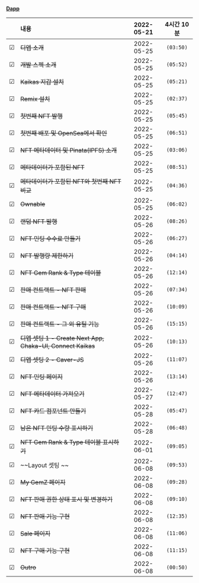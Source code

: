 **[Dapp](https://www.inflearn.com/course/%EB%94%94%EC%95%B1-%ED%94%84%EB%A1%9C%EC%A0%9D%ED%8A%B8-2/)**

<!-- 미완료 &#9744; -->
<!-- 완료 &#9745; -->

|         | 내용                                                        | 2022-05-21 | 4시간 10분 |
| :-----: | :---------------------------------------------------------- | :--------: | :--------: |
| &#9745; | ~~디앱 소개~~                                               | 2022-05-25 | `(03:50)`  |
| &#9745; | ~~개발 스펙 소개~~                                          | 2022-05-25 | `(05:52)`  |
| &#9745; | ~~Kaikas 지갑 설치~~                                        | 2022-05-25 | `(05:21)`  |
| &#9745; | ~~Remix 설치~~                                              | 2022-05-25 | `(02:37)`  |
| &#9745; | ~~첫번째 NFT 발행~~                                         | 2022-05-25 | `(05:45)`  |
| &#9745; | ~~첫번째 배포 및 OpenSea에서 확인~~                         | 2022-05-25 | `(06:51)`  |
| &#9745; | ~~NFT 메타데이터 및 Pinata(IPFS) 소개~~                     | 2022-05-25 | `(03:06)`  |
| &#9745; | ~~메타데이터가 포함된 NFT~~                                 | 2022-05-25 | `(08:51)`  |
| &#9745; | ~~메타데이터가 포함된 NFT와 첫번째 NFT 비교~~               | 2022-05-25 | `(04:36)`  |
| &#9745; | ~~Ownable~~                                                 | 2022-05-25 | `(06:02)`  |
| &#9745; | ~~랜덤 NFT 발행~~                                           | 2022-05-26 | `(08:26)`  |
| &#9745; | ~~NFT 민팅 수수료 만들기~~                                  | 2022-05-26 | `(06:27)`  |
| &#9745; | ~~NFT 발행량 제한하기~~                                     | 2022-05-26 | `(04:14)`  |
| &#9745; | ~~NFT Gem Rank & Type 테이블~~                              | 2022-05-26 | `(12:14)`  |
| &#9745; | ~~판매 컨트랙트 - NFT 판매~~                                | 2022-05-26 | `(07:34)`  |
| &#9745; | ~~판매 컨트랙트 - NFT 구매~~                                | 2022-05-26 | `(10:09)`  |
| &#9745; | ~~판매 컨트랙트 - 그 외 유틸 기능~~                         | 2022-05-26 | `(15:15)`  |
| &#9745; | ~~디앱 셋팅 1 - Create Next App, Chaka-UI, Connect Kaikas~~ | 2022-05-26 | `(10:13)`  |
| &#9745; | ~~디앱 셋팅 2 - Caver-JS~~                                  | 2022-05-26 | `(11:07)`  |
| &#9745; | ~~NFT 민팅 페이지~~                                         | 2022-05-26 | `(13:14)`  |
| &#9745; | ~~NFT 메타데이터 가져오기~~                                 | 2022-05-27 | `(12:47)`  |
| &#9745; | ~~NFT 카드 컴포넌트 만들기~~                                | 2022-05-28 | `(05:47)`  |
| &#9745; | ~~남은 NFT 민팅 수량 표시하기~~                             | 2022-05-28 | `(06:48)`  |
| &#9745; | ~~NFT Gem Rank & Type 테이블 표시하기~~                     | 2022-06-01 | `(09:05)`  |
| &#9745; | ~~Layout 셋팅 ~~                                            | 2022-06-08 | `(09:53)`  |
| &#9745; | ~~My GemZ 페이지~~                                          | 2022-06-08 | `(09:28)`  |
| &#9745; | ~~NFT 판매 권한 상태 표시 및 변경하기~~                     | 2022-06-08 | `(09:10)`  |
| &#9745; | ~~NFT 판매 기능 구현~~                                      | 2022-06-08 | `(12:35)`  |
| &#9745; | ~~Sale 페이지~~                                             | 2022-06-08 | `(11:06)`  |
| &#9745; | ~~NFT 구매 기능 구현~~                                      | 2022-06-08 | `(11:15)`  |
| &#9745; | ~~Outro~~                                                 | 2022-06-08 | `(00:50)`  |
